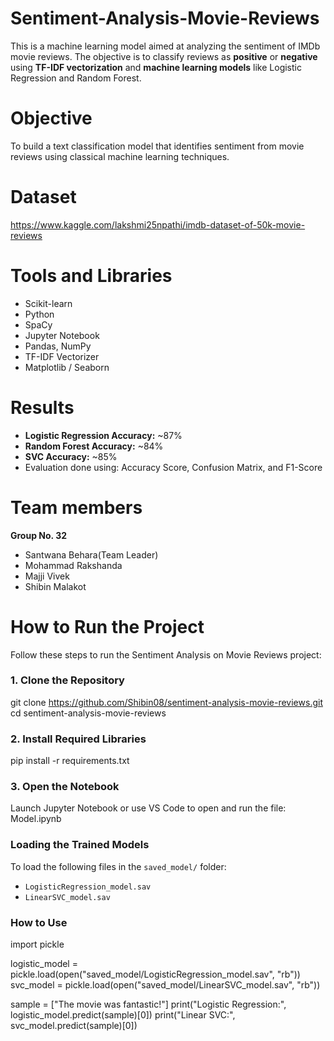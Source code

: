 # Sentiment-Analysis-Movie-Reviews
This is a machine learning model aimed at analyzing the sentiment of IMDb movie reviews. The objective is to classify reviews as **positive** or **negative** using **TF-IDF vectorization** and **machine learning models** like Logistic Regression and Random Forest.

# Objective
To build a text classification model that identifies sentiment from movie reviews using classical machine learning techniques.

# Dataset
https://www.kaggle.com/lakshmi25npathi/imdb-dataset-of-50k-movie-reviews

# Tools and Libraries
- Scikit-learn
- Python
- SpaCy
- Jupyter Notebook
- Pandas, NumPy
- TF-IDF Vectorizer
- Matplotlib / Seaborn

# Results

- **Logistic Regression Accuracy:** ~87%
- **Random Forest Accuracy:** ~84%
- **SVC Accuracy:** ~85%
- Evaluation done using: Accuracy Score, Confusion Matrix, and F1-Score

# Team members
**Group No. 32**
- Santwana Behara(Team Leader)
- Mohammad Rakshanda
- Majji Vivek
- Shibin Malakot

# How to Run the Project

Follow these steps to run the Sentiment Analysis on Movie Reviews project:

### 1. Clone the Repository
git clone https://github.com/Shibin08/sentiment-analysis-movie-reviews.git
cd sentiment-analysis-movie-reviews

### 2. Install Required Libraries
pip install -r requirements.txt

### 3. Open the Notebook
Launch Jupyter Notebook or use VS Code to open and run the file:
Model.ipynb

### Loading the Trained Models

To load the following files in the `saved_model/` folder:

- `LogisticRegression_model.sav`
- `LinearSVC_model.sav`

### How to Use
import pickle

logistic_model = pickle.load(open("saved_model/LogisticRegression_model.sav", "rb"))
svc_model = pickle.load(open("saved_model/LinearSVC_model.sav", "rb"))

sample = ["The movie was fantastic!"]
print("Logistic Regression:", logistic_model.predict(sample)[0])
print("Linear SVC:", svc_model.predict(sample)[0])





